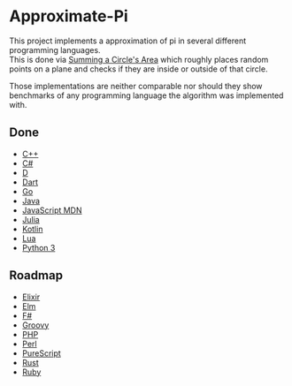 # Approximate-Pi
This project implements a approximation of pi in several different programming languages.  
This is done via [Summing a Circle's Area](https://en.wikipedia.org/wiki/Approximations_of_%CF%80#Summing_a_circle's_area) which roughly places random points on a plane and checks if they are inside or outside of that circle.  

Those implementations are neither comparable nor should they show benchmarks of any programming language the algorithm was implemented with.  

## Done
- [C++](https://cplusplus.com/doc/)
- [C#](https://docs.microsoft.com/en-us/dotnet/csharp/)
- [D](https://dlang.org/documentation.html)
- [Dart](https://dart.dev/guides)
- [Go](https://go.dev/doc/)
- [Java](https://docs.oracle.com/en/java/)
- [JavaScript MDN](https://developer.mozilla.org/en-US/docs/Web/javascript)
- [Julia](https://docs.julialang.org/en/v1/)
- [Kotlin](https://kotlinlang.org/docs/home.html)
- [Lua](https://www.lua.org/docs.html)
- [Python 3](https://docs.python.org/3/)

## Roadmap
- [Elixir](https://elixir-lang.org/docs.html)
- [Elm](https://guide.elm-lang.org/)
- [F#](https://fsharp.org/docs/)
- [Groovy](https://groovy-lang.org/single-page-documentation.html)
- [PHP](https://www.php.net/docs.php)
- [Perl](https://www.perl.org/docs.html)
- [PureScript](https://www.purescript.org/)
- [Rust](https://www.rust-lang.org/)
- [Ruby](https://ruby-doc.org/)
